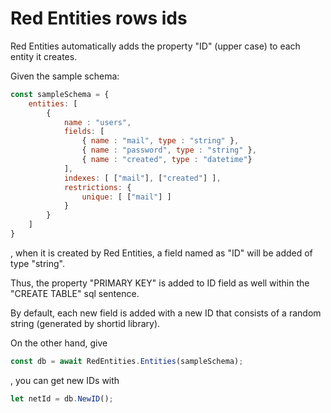 # Red Entities rows ids

Red Entities automatically adds the property "ID" (upper case) to each entity it creates.

Given the sample schema:

```js
const sampleSchema = {
    entities: [
        {
            name : "users",
            fields: [
                { name : "mail", type : "string" },
                { name : "password", type : "string" },
                { name : "created", type : "datetime"}
            ],
            indexes: [ ["mail"], ["created"] ],
            restrictions: {
                unique: [ ["mail"] ]
            }
        }
    ]
}
```

, when it is created by Red Entities, a field named as "ID" will be added of type "string".

Thus, the property "PRIMARY KEY" is added to ID field as well within the "CREATE TABLE" sql sentence.

By default, each new field is added with a new ID that consists of a random string (generated by shortid library).

On the other hand, give

```js
const db = await RedEntities.Entities(sampleSchema);
```

, you can get new IDs with

```js
let netId = db.NewID();
```